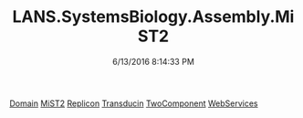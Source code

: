 ﻿---
title: LANS.SystemsBiology.Assembly.MiST2
date: 6/13/2016 8:14:33 PM
---

[Domain](T-LANS.SystemsBiology.Assembly.MiST2.Domain.html)
[MiST2](T-LANS.SystemsBiology.Assembly.MiST2.MiST2.html)
[Replicon](T-LANS.SystemsBiology.Assembly.MiST2.Replicon.html)
[Transducin](T-LANS.SystemsBiology.Assembly.MiST2.Transducin.html)
[TwoComponent](T-LANS.SystemsBiology.Assembly.MiST2.TwoComponent.html)
[WebServices](T-LANS.SystemsBiology.Assembly.MiST2.WebServices.html)

